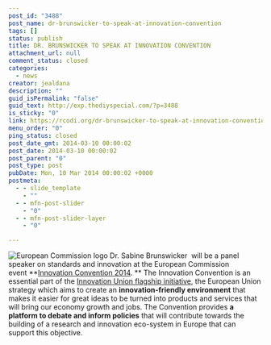 ```yaml
---
post_id: "3488"
post_name: dr-brunswicker-to-speak-at-innovation-convention
tags: []
status: publish
title: DR. BRUNSWICKER TO SPEAK AT INNOVATION CONVENTION
attachment_url: null
comment_status: closed
categories:
  - news
creator: jealdana
description: ""
guid_isPermalink: "false"
guid_text: http://exp.thediyspecial.com/?p=3488
is_sticky: "0"
link: https://rcodi.org/dr-brunswicker-to-speak-at-innovation-convention/
menu_order: "0"
ping_status: closed
post_date_gmt: 2014-03-10 00:00:02
post_date: 2014-03-10 00:00:02
post_parent: "0"
post_type: post
pubDate: Mon, 10 Mar 2014 00:00:02 +0000
postmeta:
  - - slide_template
    - ""
  - - mfn-post-slider
    - "0"
  - - mfn-post-slider-layer
    - "0"

---
```

![European Commission logo](http://ec.europa.eu/wel/template-2013/images/logo/logo_en.gif) Dr. Sabine Brunswicker  will be a panel speaker on standards and innovation at the European Commission event **[Innovation Convention 2014](http://ec.europa.eu/research/innovation-union/ic2014/index_en.cfm "Innovation Convention"). ** The Innovation Convention is an essential part of the [Innovation Union flagship initiative](http://ec.europa.eu/research/innovation-union/index_en.cfm), the European Union strategy which aims to create an **innovation-friendly environment** that makes it easier for great ideas to be turned into products and services that will bring our economy growth and jobs. The Convention provides **a platform to debate and inform policies** that will contribute towards the building of a research and innovation eco-system in Europe that can support this objective.
